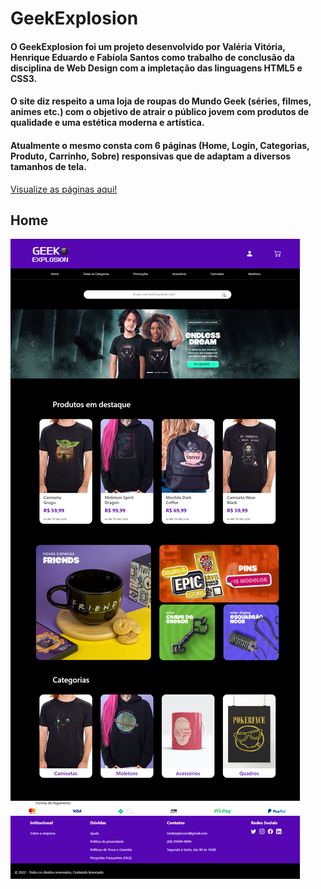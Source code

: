 # GeekExplosion
 
#### O GeekExplosion foi um projeto desenvolvido por Valéria Vitória, Henrique Eduardo e Fabíola Santos como trabalho de conclusão da disciplina de Web Design com a impletação das linguagens HTML5 e CSS3.

#### O site diz respeito a uma loja de roupas do Mundo Geek (séries, filmes, animes etc.) com o objetivo de atrair o público jovem com produtos de qualidade e uma estética moderna e artística.

#### Atualmente o mesmo consta com 6 páginas (Home, Login, Categorias, Produto, Carrinho, Sobre) responsivas que de adaptam a diversos tamanhos de tela.
<a href="SCREENSHOTS SITE"> Visualize as páginas aqui! </a>

## Home 
<img src="SCREENSHOTS SITE\127.0.0.1_5501_HOME_index.html.png">
